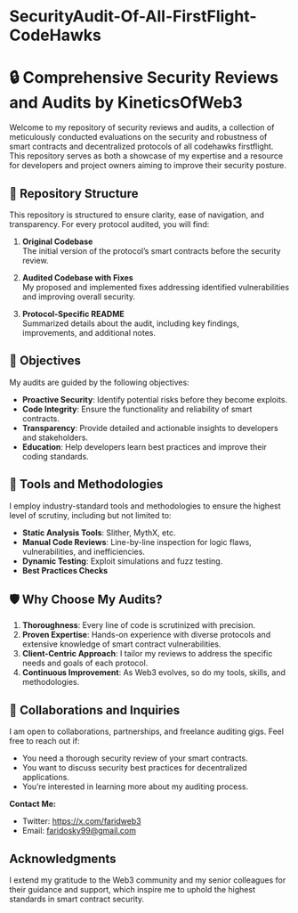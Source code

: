 # SecurityAudit-Of-All-FirstFlight-CodeHawks

# 🔒 Comprehensive Security Reviews and Audits by KineticsOfWeb3

Welcome to my repository of security reviews and audits, a collection of meticulously conducted evaluations on the security and robustness of smart contracts and decentralized protocols of all codehawks firstflight. This repository serves as both a showcase of my expertise and a resource for developers and project owners aiming to improve their security posture.


## 📖 Repository Structure

This repository is structured to ensure clarity, ease of navigation, and transparency. For every protocol audited, you will find:

1. **Original Codebase**  
   The initial version of the protocol’s smart contracts before the security review.

2. **Audited Codebase with Fixes**  
   My proposed and implemented fixes addressing identified vulnerabilities and improving overall security.

3. **Protocol-Specific README**  
   Summarized details about the audit, including key findings, improvements, and additional notes.


## 🎯 Objectives

My audits are guided by the following objectives:

- **Proactive Security**: Identify potential risks before they become exploits.
- **Code Integrity**: Ensure the functionality and reliability of smart contracts.
- **Transparency**: Provide detailed and actionable insights to developers and stakeholders.
- **Education**: Help developers learn best practices and improve their coding standards.

## 🔧 Tools and Methodologies

I employ industry-standard tools and methodologies to ensure the highest level of scrutiny, including but not limited to:

- **Static Analysis Tools**: Slither, MythX, etc.
- **Manual Code Reviews**: Line-by-line inspection for logic flaws, vulnerabilities, and inefficiencies.
- **Dynamic Testing**: Exploit simulations and fuzz testing.
- **Best Practices Checks**


## 🛡️ Why Choose My Audits?

1. **Thoroughness**: Every line of code is scrutinized with precision.
2. **Proven Expertise**: Hands-on experience with diverse protocols and extensive knowledge of smart contract vulnerabilities.
3. **Client-Centric Approach**: I tailor my reviews to address the specific needs and goals of each protocol.
4. **Continuous Improvement**: As Web3 evolves, so do my tools, skills, and methodologies.


## 🤝 Collaborations and Inquiries

I am open to collaborations, partnerships, and freelance auditing gigs. Feel free to reach out if:

- You need a thorough security review of your smart contracts.
- You want to discuss security best practices for decentralized applications.
- You’re interested in learning more about my auditing process.

**Contact Me:**  
- Twitter:  https://x.com/faridweb3
- Email: faridosky99@gmail.com


## Acknowledgments

I extend my gratitude to the Web3 community and my senior colleagues for their guidance and support, which inspire me to uphold the highest standards in smart contract security.
